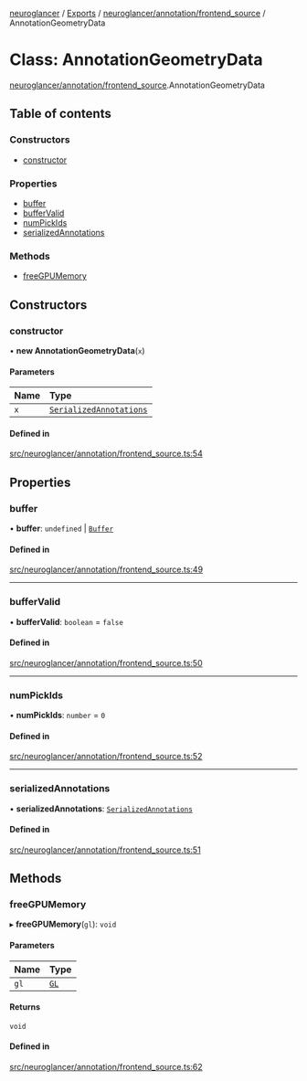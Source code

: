 [neuroglancer](../README.md) / [Exports](../modules.md) / [neuroglancer/annotation/frontend\_source](../modules/neuroglancer_annotation_frontend_source.md) / AnnotationGeometryData

# Class: AnnotationGeometryData

[neuroglancer/annotation/frontend_source](../modules/neuroglancer_annotation_frontend_source.md).AnnotationGeometryData

## Table of contents

### Constructors

- [constructor](neuroglancer_annotation_frontend_source.AnnotationGeometryData.md#constructor)

### Properties

- [buffer](neuroglancer_annotation_frontend_source.AnnotationGeometryData.md#buffer)
- [bufferValid](neuroglancer_annotation_frontend_source.AnnotationGeometryData.md#buffervalid)
- [numPickIds](neuroglancer_annotation_frontend_source.AnnotationGeometryData.md#numpickids)
- [serializedAnnotations](neuroglancer_annotation_frontend_source.AnnotationGeometryData.md#serializedannotations)

### Methods

- [freeGPUMemory](neuroglancer_annotation_frontend_source.AnnotationGeometryData.md#freegpumemory)

## Constructors

### constructor

• **new AnnotationGeometryData**(`x`)

#### Parameters

| Name | Type |
| :------ | :------ |
| `x` | [`SerializedAnnotations`](../interfaces/neuroglancer_annotation.SerializedAnnotations.md) |

#### Defined in

[src/neuroglancer/annotation/frontend_source.ts:54](https://github.com/ActiveBrainAtlas2/neuroglancer/blob/91617476/src/neuroglancer/annotation/frontend_source.ts#L54)

## Properties

### buffer

• **buffer**: `undefined` \| [`Buffer`](neuroglancer_webgl_buffer.Buffer.md)

#### Defined in

[src/neuroglancer/annotation/frontend_source.ts:49](https://github.com/ActiveBrainAtlas2/neuroglancer/blob/91617476/src/neuroglancer/annotation/frontend_source.ts#L49)

___

### bufferValid

• **bufferValid**: `boolean` = `false`

#### Defined in

[src/neuroglancer/annotation/frontend_source.ts:50](https://github.com/ActiveBrainAtlas2/neuroglancer/blob/91617476/src/neuroglancer/annotation/frontend_source.ts#L50)

___

### numPickIds

• **numPickIds**: `number` = `0`

#### Defined in

[src/neuroglancer/annotation/frontend_source.ts:52](https://github.com/ActiveBrainAtlas2/neuroglancer/blob/91617476/src/neuroglancer/annotation/frontend_source.ts#L52)

___

### serializedAnnotations

• **serializedAnnotations**: [`SerializedAnnotations`](../interfaces/neuroglancer_annotation.SerializedAnnotations.md)

#### Defined in

[src/neuroglancer/annotation/frontend_source.ts:51](https://github.com/ActiveBrainAtlas2/neuroglancer/blob/91617476/src/neuroglancer/annotation/frontend_source.ts#L51)

## Methods

### freeGPUMemory

▸ **freeGPUMemory**(`gl`): `void`

#### Parameters

| Name | Type |
| :------ | :------ |
| `gl` | [`GL`](../interfaces/neuroglancer_webgl_context.GL.md) |

#### Returns

`void`

#### Defined in

[src/neuroglancer/annotation/frontend_source.ts:62](https://github.com/ActiveBrainAtlas2/neuroglancer/blob/91617476/src/neuroglancer/annotation/frontend_source.ts#L62)
